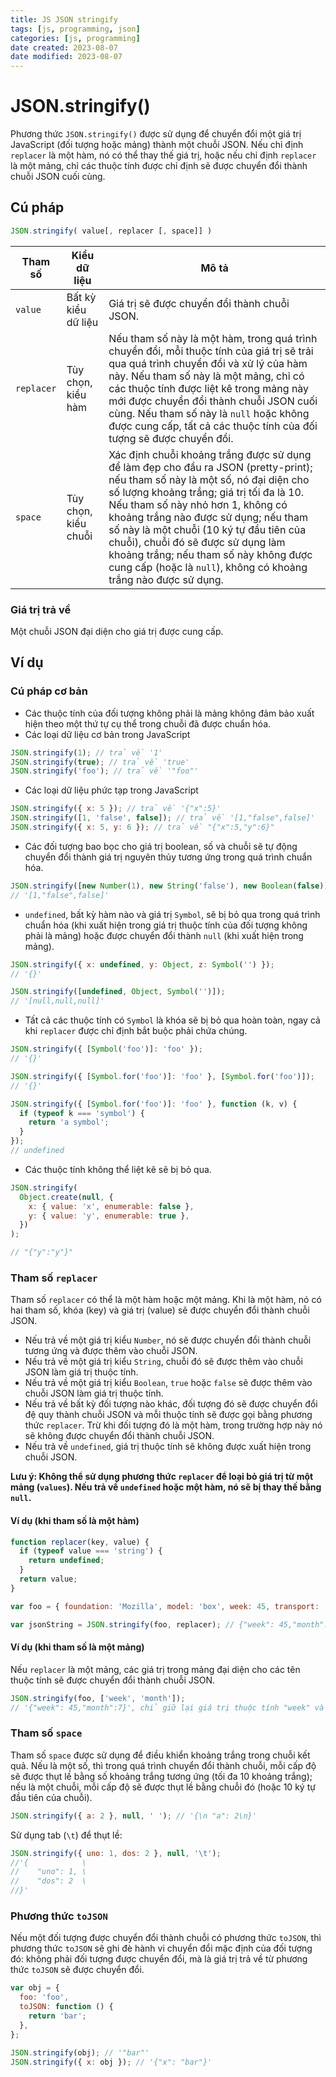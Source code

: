 ```yaml
---
title: JS JSON stringify
tags: [js, programming, json]
categories: [js, programming]
date created: 2023-08-07
date modified: 2023-08-07
---
```


# JSON.stringify()

Phương thức `JSON.stringify()` được sử dụng để chuyển đổi một giá trị JavaScript (đối tượng hoặc mảng) thành một chuỗi JSON. Nếu chỉ định `replacer` là một hàm, nó có thể thay thế giá trị, hoặc nếu chỉ định `replacer` là một mảng, chỉ các thuộc tính được chỉ định sẽ được chuyển đổi thành chuỗi JSON cuối cùng.

## Cú pháp

```js
JSON.stringify( value[, replacer [, space]] )
```

| Tham số     | Kiểu dữ liệu         | Mô tả                                                                                                                                                                                                                                                                                                                                                                         |
| ----------- | -------------------- | ---------------------------------------------------------------------------------------------------------------------------------------------------------------------------------------------------------------------------------------------------------------------------------------------------------------------------------------------------------------------------- |
| `value`     | Bất kỳ kiểu dữ liệu  | Giá trị sẽ được chuyển đổi thành chuỗi JSON.                                                                                                                                                                                                                                                                                                                                   |
| `replacer`  | Tùy chọn, kiểu hàm   | Nếu tham số này là một hàm, trong quá trình chuyển đổi, mỗi thuộc tính của giá trị sẽ trải qua quá trình chuyển đổi và xử lý của hàm này. Nếu tham số này là một mảng, chỉ có các thuộc tính được liệt kê trong mảng này mới được chuyển đổi thành chuỗi JSON cuối cùng. Nếu tham số này là `null` hoặc không được cung cấp, tất cả các thuộc tính của đối tượng sẽ được chuyển đổi. |
| `space`     | Tùy chọn, kiểu chuỗi | Xác định chuỗi khoảng trắng được sử dụng để làm đẹp cho đầu ra JSON (pretty-print); nếu tham số này là một số, nó đại diện cho số lượng khoảng trắng; giá trị tối đa là 10. Nếu tham số này nhỏ hơn 1, không có khoảng trắng nào được sử dụng; nếu tham số này là một chuỗi (10 ký tự đầu tiên của chuỗi), chuỗi đó sẽ được sử dụng làm khoảng trắng; nếu tham số này không được cung cấp (hoặc là `null`), không có khoảng trắng nào được sử dụng.     |

### Giá trị trả về

Một chuỗi JSON đại diện cho giá trị được cung cấp.

## Ví dụ

### Cú pháp cơ bản

- Các thuộc tính của đối tượng không phải là mảng không đảm bảo xuất hiện theo một thứ tự cụ thể trong chuỗi đã được chuẩn hóa.
- Các loại dữ liệu cơ bản trong JavaScript

```js
JSON.stringify(1); // trả về '1'
JSON.stringify(true); // trả về 'true'
JSON.stringify('foo'); // trả về '"foo"'
```

- Các loại dữ liệu phức tạp trong JavaScript

```js
JSON.stringify({ x: 5 }); // trả về '{"x":5}'
JSON.stringify([1, 'false', false]); // trả về '[1,"false",false]'
JSON.stringify({ x: 5, y: 6 }); // trả về "{"x":5,"y":6}"
```

- Các đối tượng bao bọc cho giá trị boolean, số và chuỗi sẽ tự động chuyển đổi thành giá trị nguyên thủy tương ứng trong quá trình chuẩn hóa.

```js
JSON.stringify([new Number(1), new String('false'), new Boolean(false)]);
// '[1,"false",false]'
```

- `undefined`, bất kỳ hàm nào và giá trị `Symbol`, sẽ bị bỏ qua trong quá trình chuẩn hóa (khi xuất hiện trong giá trị thuộc tính của đối tượng không phải là mảng) hoặc được chuyển đổi thành `null` (khi xuất hiện trong mảng).

```js
JSON.stringify({ x: undefined, y: Object, z: Symbol('') });
// '{}'

JSON.stringify([undefined, Object, Symbol('')]);
// '[null,null,null]'
```

- Tất cả các thuộc tính có `Symbol` là khóa sẽ bị bỏ qua hoàn toàn, ngay cả khi `replacer` được chỉ định bắt buộc phải chứa chúng.

```js
JSON.stringify({ [Symbol('foo')]: 'foo' });
// '{}'

JSON.stringify({ [Symbol.for('foo')]: 'foo' }, [Symbol.for('foo')]);
// '{}'

JSON.stringify({ [Symbol.for('foo')]: 'foo' }, function (k, v) {
  if (typeof k === 'symbol') {
    return 'a symbol';
  }
});
// undefined
```

- Các thuộc tính không thể liệt kê sẽ bị bỏ qua.

```js
JSON.stringify(
  Object.create(null, {
    x: { value: 'x', enumerable: false },
    y: { value: 'y', enumerable: true },
  })
);

// "{"y":"y"}"
```

### Tham số `replacer`

Tham số `replacer` có thể là một hàm hoặc một mảng. Khi là một hàm, nó có hai tham số, khóa (key) và giá trị (value) sẽ được chuyển đổi thành chuỗi JSON.

- Nếu trả về một giá trị kiểu `Number`, nó sẽ được chuyển đổi thành chuỗi tương ứng và được thêm vào chuỗi JSON.
- Nếu trả về một giá trị kiểu `String`, chuỗi đó sẽ được thêm vào chuỗi JSON làm giá trị thuộc tính.
- Nếu trả về một giá trị kiểu `Boolean`, `true` hoặc `false` sẽ được thêm vào chuỗi JSON làm giá trị thuộc tính.
- Nếu trả về bất kỳ đối tượng nào khác, đối tượng đó sẽ được chuyển đổi đệ quy thành chuỗi JSON và mỗi thuộc tính sẽ được gọi bằng phương thức `replacer`. Trừ khi đối tượng đó là một hàm, trong trường hợp này nó sẽ không được chuyển đổi thành chuỗi JSON.
- Nếu trả về `undefined`, giá trị thuộc tính sẽ không được xuất hiện trong chuỗi JSON.

**Lưu ý: Không thể sử dụng phương thức `replacer` để loại bỏ giá trị từ một mảng (`values`). Nếu trả về `undefined` hoặc một hàm, nó sẽ bị thay thế bằng `null`.**

#### Ví dụ (khi tham số là một hàm)

```js
function replacer(key, value) {
  if (typeof value === 'string') {
    return undefined;
  }
  return value;
}

var foo = { foundation: 'Mozilla', model: 'box', week: 45, transport: 'car', month: 7 };

var jsonString = JSON.stringify(foo, replacer); // {"week": 45,"month": 7}
```

#### Ví dụ (khi tham số là một mảng)

Nếu `replacer` là một mảng, các giá trị trong mảng đại diện cho các tên thuộc tính sẽ được chuyển đổi thành chuỗi JSON.

```js
JSON.stringify(foo, ['week', 'month']);
// '{"week": 45,"month":7}', chỉ giữ lại giá trị thuộc tính "week" và "month"
```

### Tham số `space`

Tham số `space` được sử dụng để điều khiển khoảng trắng trong chuỗi kết quả. Nếu là một số, thì trong quá trình chuyển đổi thành chuỗi, mỗi cấp độ sẽ được thụt lề bằng số khoảng trắng tương ứng (tối đa 10 khoảng trắng); nếu là một chuỗi, mỗi cấp độ sẽ được thụt lề bằng chuỗi đó (hoặc 10 ký tự đầu tiên của chuỗi).

```js
JSON.stringify({ a: 2 }, null, ' '); // '{\n "a": 2\n}'
```

Sử dụng tab (`\t`) để thụt lề:

```js
JSON.stringify({ uno: 1, dos: 2 }, null, '\t');
//'{            \
//    "uno": 1, \
//    "dos": 2  \
//}'
```

### Phương thức `toJSON`

Nếu một đối tượng được chuyển đổi thành chuỗi có phương thức `toJSON`, thì phương thức `toJSON` sẽ ghi đè hành vi chuyển đổi mặc định của đối tượng đó: không phải đối tượng được chuyển đổi, mà là giá trị trả về từ phương thức `toJSON` sẽ được chuyển đổi.

```js
var obj = {
  foo: 'foo',
  toJSON: function () {
    return 'bar';
  },
};

JSON.stringify(obj); // '"bar"'
JSON.stringify({ x: obj }); // '{"x": "bar"}'
```
